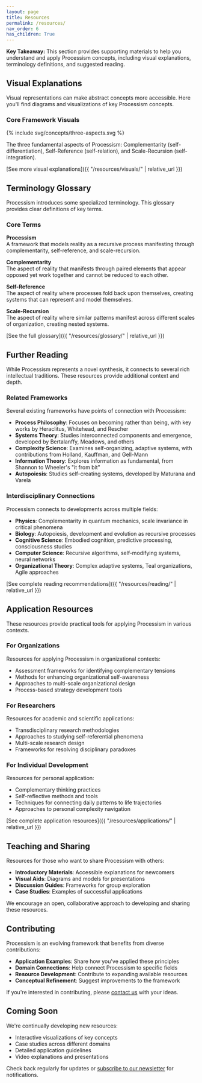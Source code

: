 ```yaml
---
layout: page
title: Resources
permalink: /resources/
nav_order: 6
has_children: True
---
```


**Key Takeaway:** This section provides supporting materials to help you understand and apply Processism concepts, including visual explanations, terminology definitions, and suggested reading.

## Visual Explanations

Visual representations can make abstract concepts more accessible. Here you'll find diagrams and visualizations of key Processism concepts.

### Core Framework Visuals

{% include svg/concepts/three-aspects.svg %}

The three fundamental aspects of Processism: Complementarity (self-differentiation), Self-Reference (self-relation), and Scale-Recursion (self-integration).

[See more visual explanations]({{ "/resources/visuals/" | relative_url }})

## Terminology Glossary

Processism introduces some specialized terminology. This glossary provides clear definitions of key terms.

### Core Terms

**Processism**  
A framework that models reality as a recursive process manifesting through complementarity, self-reference, and scale-recursion.

**Complementarity**  
The aspect of reality that manifests through paired elements that appear opposed yet work together and cannot be reduced to each other.

**Self-Reference**  
The aspect of reality where processes fold back upon themselves, creating systems that can represent and model themselves.

**Scale-Recursion**  
The aspect of reality where similar patterns manifest across different scales of organization, creating nested systems.

[See the full glossary]({{ "/resources/glossary/" | relative_url }})

## Further Reading

While Processism represents a novel synthesis, it connects to several rich intellectual traditions. These resources provide additional context and depth.

### Related Frameworks

Several existing frameworks have points of connection with Processism:

- **Process Philosophy**: Focuses on becoming rather than being, with key works by Heraclitus, Whitehead, and Rescher
- **Systems Theory**: Studies interconnected components and emergence, developed by Bertalanffy, Meadows, and others
- **Complexity Science**: Examines self-organizing, adaptive systems, with contributions from Holland, Kauffman, and Gell-Mann
- **Information Theory**: Explores information as fundamental, from Shannon to Wheeler's "it from bit"
- **Autopoiesis**: Studies self-creating systems, developed by Maturana and Varela

### Interdisciplinary Connections

Processism connects to developments across multiple fields:

- **Physics**: Complementarity in quantum mechanics, scale invariance in critical phenomena
- **Biology**: Autopoiesis, development and evolution as recursive processes
- **Cognitive Science**: Embodied cognition, predictive processing, consciousness studies
- **Computer Science**: Recursive algorithms, self-modifying systems, neural networks
- **Organizational Theory**: Complex adaptive systems, Teal organizations, Agile approaches

[See complete reading recommendations]({{ "/resources/reading/" | relative_url }})

## Application Resources

These resources provide practical tools for applying Processism in various contexts.

### For Organizations

Resources for applying Processism in organizational contexts:

- Assessment frameworks for identifying complementary tensions
- Methods for enhancing organizational self-awareness
- Approaches to multi-scale organizational design
- Process-based strategy development tools

### For Researchers

Resources for academic and scientific applications:

- Transdisciplinary research methodologies
- Approaches to studying self-referential phenomena
- Multi-scale research design
- Frameworks for resolving disciplinary paradoxes

### For Individual Development

Resources for personal application:

- Complementary thinking practices
- Self-reflective methods and tools
- Techniques for connecting daily patterns to life trajectories
- Approaches to personal complexity navigation

[See complete application resources]({{ "/resources/applications/" | relative_url }})

## Teaching and Sharing

Resources for those who want to share Processism with others:

- **Introductory Materials**: Accessible explanations for newcomers
- **Visual Aids**: Diagrams and models for presentations
- **Discussion Guides**: Frameworks for group exploration
- **Case Studies**: Examples of successful applications

We encourage an open, collaborative approach to developing and sharing these resources.

## Contributing

Processism is an evolving framework that benefits from diverse contributions:

- **Application Examples**: Share how you've applied these principles
- **Domain Connections**: Help connect Processism to specific fields
- **Resource Development**: Contribute to expanding available resources
- **Conceptual Refinement**: Suggest improvements to the framework

If you're interested in contributing, please [contact us](#) with your ideas.

## Coming Soon

We're continually developing new resources:

- Interactive visualizations of key concepts
- Case studies across different domains
- Detailed application guidelines
- Video explanations and presentations

Check back regularly for updates or [subscribe to our newsletter](#) for notifications.
